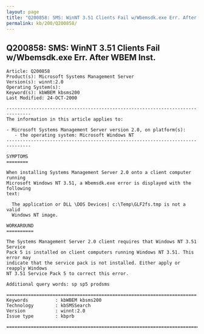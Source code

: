 ```yaml
---
layout: page
title: "Q200858: SMS: WinNT 3.51 Clients Fail w/Wbemsdk.exe Err. After WBEM Inst."
permalink: kb/200/Q200858/
---
```


## Q200858: SMS: WinNT 3.51 Clients Fail w/Wbemsdk.exe Err. After WBEM Inst.

	Article: Q200858
	Product(s): Microsoft Systems Management Server
	Version(s): winnt:2.0
	Operating System(s): 
	Keyword(s): kbWBEM kbsms200
	Last Modified: 24-OCT-2000
	
	-------------------------------------------------------------------------------
	The information in this article applies to:
	
	- Microsoft Systems Management Server version 2.0, on platform(s):
	   - the operating system: Microsoft Windows NT 
	-------------------------------------------------------------------------------
	
	SYMPTOMS
	========
	
	When installing Systems Management Server 2.0 onto a client computer running
	Microsoft Windows NT 3.51, a Wbemsdk.exe error is displayed with the following
	text:
	
	  The application or DLL \DOS Devices| c:\Temp\GLF2fs.tmp is not a valid
	  Windows NT image.
	
	WORKAROUND
	==========
	
	The Systems Management Server 2.0 client requires that Windows NT 3.51 Service
	Pack 5 is installed on client computers running Windows NT 3.51. This error may
	indicate that the service pack is not installed. Either apply or reapply Windows
	NT 3.51 Service Pack 5 to correct this error.
	
	Additional query words: sp sp5 prodsms
	
	======================================================================
	Keywords          : kbWBEM kbsms200 
	Technology        : kbSMSSearch
	Version           : winnt:2.0
	Issue type        : kbprb
	
	=============================================================================
	
